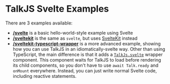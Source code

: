 # TalkJS Svelte Examples

There are 3 examples available:

- **[/svelte](/svelte)** is a basic hello-world-style example using Svelte
- **[/sveltekit](/sveltekit)** is the same as `svelte`, but uses [SvelteKit](https://kit.svelte.dev/) instead
- **[/sveltekit-typescript-wrapper](/sveltekit-typescript-wrapper)** is a more advanced example, showing how you can use TalkJS in an idiomatically-svelte way. Other than using TypeScript, the main difference is that it adds a [`TalkJs.svelte`](/sveltekit-typescript-wrapper/src/lib/TalkJs.svelte) wrapper component. This component waits for TalkJS to load before rendering its child components, so you don't have to use `await Talk.ready` and `onMount` everywhere. Instead, you can just write normal Svelte code, including reactive statements.
